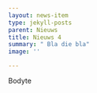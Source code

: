```yaml
---
layout: news-item
type: jekyll-posts
parent: Nieuws
title: Nieuws 4
summary: " Bla die bla"
image: ''

---
```

Bodyte